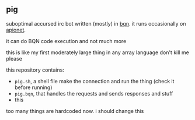 ## pig

suboptimal accursed irc bot written (mostly) in [bqn](https://mlochbaum.github.io/BQN/index.html). 
it runs occasionally on [apionet](https://apionet.gh0.pw/).

it can do BQN code execution and not much more

this is like my first moderately large thing in any array language don't kill me please

this repository contains:
- `pig.sh`, a shell file make the connection and run the thing (check it before running)
- `pig.bqn`, that handles the requests and sends responses and stuff
- this

too many things are hardcoded now. i should change this